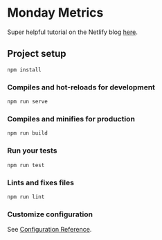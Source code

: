 # Monday Metrics

Super helpful tutorial on the Netlify blog [here](https://www.netlify.com/blog/2018/12/07/gotrue-js---bringing-authentication-to-static-sites-with-just-3kb-of-js/).

## Project setup
```
npm install
```

### Compiles and hot-reloads for development
```
npm run serve
```

### Compiles and minifies for production
```
npm run build
```

### Run your tests
```
npm run test
```

### Lints and fixes files
```
npm run lint
```

### Customize configuration
See [Configuration Reference](https://cli.vuejs.org/config/).
